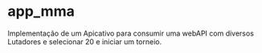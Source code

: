 # app_mma

Implementação de um Apicativo para consumir uma webAPI com diversos Lutadores e selecionar 20 e iniciar um torneio.
